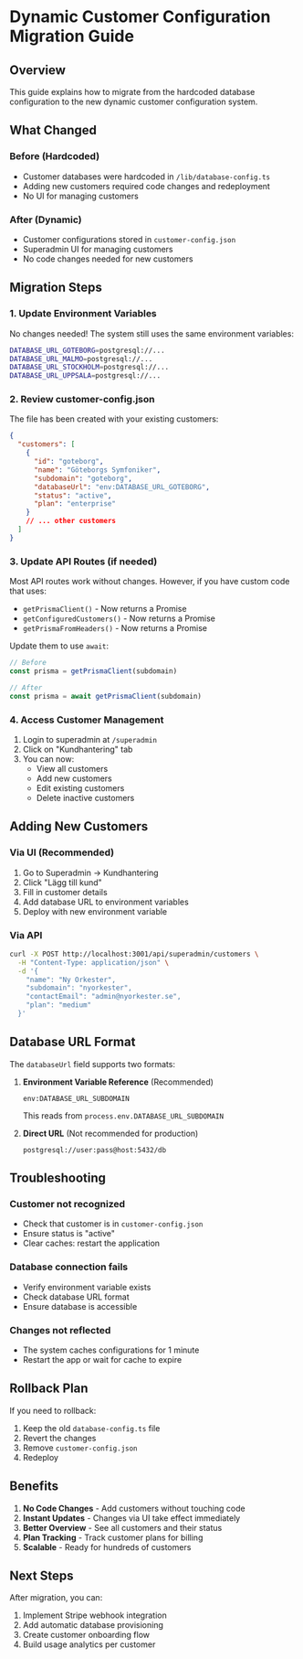 # Dynamic Customer Configuration Migration Guide

## Overview

This guide explains how to migrate from the hardcoded database configuration to the new dynamic customer configuration system.

## What Changed

### Before (Hardcoded)
- Customer databases were hardcoded in `/lib/database-config.ts`
- Adding new customers required code changes and redeployment
- No UI for managing customers

### After (Dynamic)
- Customer configurations stored in `customer-config.json`
- Superadmin UI for managing customers
- No code changes needed for new customers

## Migration Steps

### 1. Update Environment Variables

No changes needed! The system still uses the same environment variables:
```bash
DATABASE_URL_GOTEBORG=postgresql://...
DATABASE_URL_MALMO=postgresql://...
DATABASE_URL_STOCKHOLM=postgresql://...
DATABASE_URL_UPPSALA=postgresql://...
```

### 2. Review customer-config.json

The file has been created with your existing customers:
```json
{
  "customers": [
    {
      "id": "goteborg",
      "name": "Göteborgs Symfoniker",
      "subdomain": "goteborg",
      "databaseUrl": "env:DATABASE_URL_GOTEBORG",
      "status": "active",
      "plan": "enterprise"
    }
    // ... other customers
  ]
}
```

### 3. Update API Routes (if needed)

Most API routes work without changes. However, if you have custom code that uses:
- `getPrismaClient()` - Now returns a Promise
- `getConfiguredCustomers()` - Now returns a Promise
- `getPrismaFromHeaders()` - Now returns a Promise

Update them to use `await`:
```typescript
// Before
const prisma = getPrismaClient(subdomain)

// After
const prisma = await getPrismaClient(subdomain)
```

### 4. Access Customer Management

1. Login to superadmin at `/superadmin`
2. Click on "Kundhantering" tab
3. You can now:
   - View all customers
   - Add new customers
   - Edit existing customers
   - Delete inactive customers

## Adding New Customers

### Via UI (Recommended)
1. Go to Superadmin → Kundhantering
2. Click "Lägg till kund"
3. Fill in customer details
4. Add database URL to environment variables
5. Deploy with new environment variable

### Via API
```bash
curl -X POST http://localhost:3001/api/superadmin/customers \
  -H "Content-Type: application/json" \
  -d '{
    "name": "Ny Orkester",
    "subdomain": "nyorkester",
    "contactEmail": "admin@nyorkester.se",
    "plan": "medium"
  }'
```

## Database URL Format

The `databaseUrl` field supports two formats:

1. **Environment Variable Reference** (Recommended)
   ```
   env:DATABASE_URL_SUBDOMAIN
   ```
   This reads from `process.env.DATABASE_URL_SUBDOMAIN`

2. **Direct URL** (Not recommended for production)
   ```
   postgresql://user:pass@host:5432/db
   ```

## Troubleshooting

### Customer not recognized
- Check that customer is in `customer-config.json`
- Ensure status is "active"
- Clear caches: restart the application

### Database connection fails
- Verify environment variable exists
- Check database URL format
- Ensure database is accessible

### Changes not reflected
- The system caches configurations for 1 minute
- Restart the app or wait for cache to expire

## Rollback Plan

If you need to rollback:
1. Keep the old `database-config.ts` file
2. Revert the changes
3. Remove `customer-config.json`
4. Redeploy

## Benefits

1. **No Code Changes** - Add customers without touching code
2. **Instant Updates** - Changes via UI take effect immediately
3. **Better Overview** - See all customers and their status
4. **Plan Tracking** - Track customer plans for billing
5. **Scalable** - Ready for hundreds of customers

## Next Steps

After migration, you can:
1. Implement Stripe webhook integration
2. Add automatic database provisioning
3. Create customer onboarding flow
4. Build usage analytics per customer